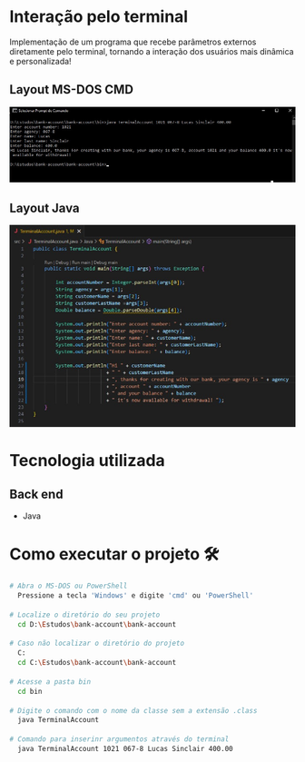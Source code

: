 # Interação pelo terminal

Implementação de um programa que recebe parâmetros externos diretamente pelo terminal, tornando a interação dos usuários mais dinâmica e personalizada!

## Layout MS-DOS CMD 
![CMD](https://github.com/imaisilva/bank-account/blob/main/cmd.jpg)

## Layout Java
![Java](https://github.com/imaisilva/bank-account/blob/main/cod.jpg)

# Tecnologia utilizada
## Back end
- Java

# Como executar o projeto 🛠️

```bash
# Abra o MS-DOS ou PowerShell
  Pressione a tecla 'Windows' e digite 'cmd' ou 'PowerShell'

# Localize o diretório do seu projeto
  cd D:\Estudos\bank-account\bank-account

# Caso não localizar o diretório do projeto
  C:
  cd C:\Estudos\bank-account\bank-account

# Acesse a pasta bin
  cd bin

# Digite o comando com o nome da classe sem a extensão .class
  java TerminalAccount

# Comando para inserinr argumentos através do terminal
  java TerminalAccount 1021 067-8 Lucas Sinclair 400.00

```
